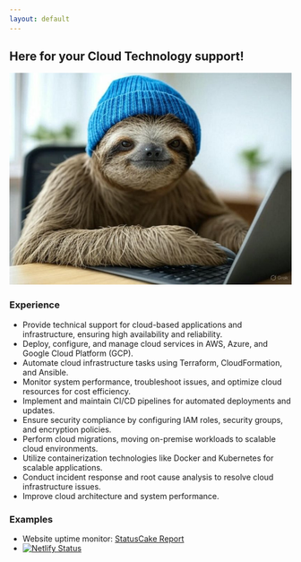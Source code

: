 ```yaml
---
layout: default
---
```


## Here for your Cloud Technology support!

![Image of david](/assets/images/david_sloth.jpg)

### Experience
- Provide technical support for cloud-based applications and infrastructure, ensuring high availability and reliability.
- Deploy, configure, and manage cloud services in AWS, Azure, and Google Cloud Platform (GCP).
- Automate cloud infrastructure tasks using Terraform, CloudFormation, and Ansible.
- Monitor system performance, troubleshoot issues, and optimize cloud resources for cost efficiency.
- Implement and maintain CI/CD pipelines for automated deployments and updates.
- Ensure security compliance by configuring IAM roles, security groups, and encryption policies.
- Perform cloud migrations, moving on-premise workloads to scalable cloud environments.
- Utilize containerization technologies like Docker and Kubernetes for scalable applications.
- Conduct incident response and root cause analysis to resolve cloud infrastructure issues.
- Improve cloud architecture and system performance.

### Examples
- Website uptime monitor: [StatusCake Report](https://status.daveloper.com/)
- [![Netlify Status](https://api.netlify.com/api/v1/badges/4e7af8a8-cf78-4669-a0ab-f8b4c570b813/deploy-status)](https://app.netlify.com/sites/gifted-kepler-60c4b4/deploys)

